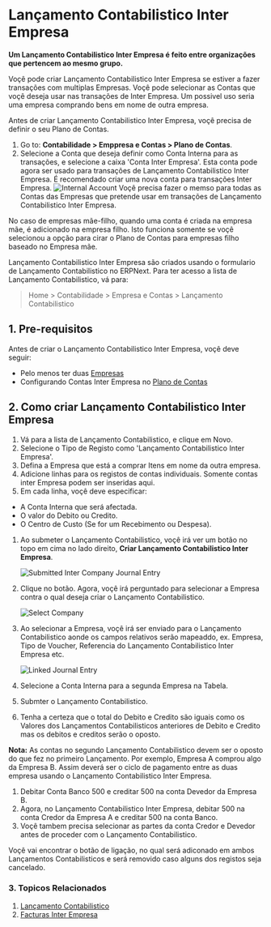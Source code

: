 <!-- add-breadcrumbs -->
# Lançamento Contabilistico Inter Empresa

**Um Lançamento Contabilistico Inter Empresa é feito entre organizações que pertencem ao mesmo grupo.**

Voçê pode criar Lançamento Contabilistico Inter Empresa se estiver a fazer transações com multiplas Empresas.
Voçê pode selecionar as Contas que voçê deseja usar nas transações de Inter Empresa. Um possivel uso seria uma empresa comprando bens em nome de outra empresa.

Antes de criar Lançamento Contabilistico Inter Empresa, voçê precisa de definir o seu Plano de Contas.

1. Go to: **Contabilidade > Emppresa e Contas > Plano de Contas**.
1. Selecione a Conta que deseja definir como Conta Interna para as transações, e selecione a caixa 'Conta Inter Empresa'. Esta conta pode agora ser usado para transações de Lançamento Contabilistico Inter Empresa. É recomendado criar uma nova conta para transações Inter Empresa.
    <img class="screenshot" alt="Internal Account" src="{{docs_base_url}}/assets/img/accounts/internal-account.png">
Voçê precisa fazer o memso para todas as Contas das Empresas que pretende usar em transações de Lançamento Contabilistico Inter Empresa.

No caso de empresas mãe-filho, quando uma conta é criada na empresa mãe, é adicionado na empresa filho. Isto funciona somente se voçê selecionou a opção para cirar o Plano de Contas para empresas filho baseado no Empresa mãe.

Lançamento Contabilistico Inter Empresa são criados usando o formulario de Lançamento Contabilistico no ERPNext. Para ter acesso a lista de Lançamento Contabilistico, vá para:

> Home > Contabilidade > Empresa e Contas > Lançamento Contabilistico

## 1. Pre-requisitos
Antes de criar o Lançamento Contabilistico Inter Empresa, voçê deve seguir:

* Pelo menos ter duas [Empresas](/docs/user/manual/pt/configuração/configuração-empresa)
* Configurando Contas Inter Empresa no [Plano de Contas](/docs/user/manual/pt/contabilidade/plano-de-contas)

## 2. Como criar Lançamento Contabilistico Inter Empresa
1. Vá para a lista de Lançamento Contabilistico, e clique em Novo.
1. Selecione o Tipo de Registo como 'Lançamento Contabilistico Inter Empresa'.
1. Defina a Empresa que está a comprar Itens em nome da outra empresa.
1. Adicione linhas para os registos de contas individuais. Somente contas inter Empresa podem ser inseridas aqui.
1. Em cada linha, voçê deve especificar:
  * A Conta Interna que será afectada. 
  * O valor do Debito ou Credito.
  * O Centro de Custo (Se for um Recebimento ou Despesa).
1. Ao submeter o Lançamento Contabilistico, voçê irá ver um botão no topo em cima no lado direito, **Criar Lançamento Contabilistico Inter Empresa**.

   <img class="screenshot" alt="Submitted Inter Company Journal Entry" src="{{docs_base_url}}/assets/img/accounts/inter-company-jv-submit.png">

1. Clique no botão. Agora, voçê irá perguntado para selecionar a Empresa contra o qual deseja criar o Lançamento Contabilistico.

    <img class="screenshot" alt="Select Company" src="{{docs_base_url}}/assets/img/accounts/select-company-jv.png">

1. Ao selecionar a Empresa, voçê irá ser enviado para o Lançamento Contabilistico aonde os campos relativos serão mapeaddo, ex. Empresa, Tipo de Voucher, Referencia do Lançamento Contabilistico Inter Empresa etc. 

    <img class="screenshot" alt="Linked Journal Entry" src="{{docs_base_url}}/assets/img/accounts/linked-jv.png">

1. Selecione a Conta Interna para a segunda Empresa na Tabela.
1. Submter o Lançamento Contabilistico.
1. Tenha a certeza que o total do Debito e Credito são iguais como os Valores dos Lançamentos Contabilisticos anteriores de Debito e Credito mas os debitos e creditos serão o oposto.

**Nota:** As contas no segundo Lançamento Contabilistico devem ser o oposto do que fez no primeiro Lançamento.
Por exemplo, Empresa A comprou algo da Empresa B. Assim deverá ser o ciclo de pagamento entre as duas empresa usando o Lançamento Contabilistico Inter Empresa.

1. Debitar Conta Banco 500 e creditar 500 na conta Devedor da Empresa B.
1. Agora, no Lançamento Contabilistico Inter Empresa, debitar 500 na conta Credor da Empresa A e creditar 500 na conta Banco. 
1. Voçê tambem precisa selecionar as partes da conta Credor e Devedor antes de proceder com o Lançamento Contabilistico.

Voçê vai encontrar o botão de ligação, no qual será adiconado em ambos Lançamentos Contabilisticos e será removido caso alguns dos registos seja cancelado.

### 3. Topicos Relacionados
1. [Lançamento Contabilistico](/docs/user/manual/pt/contabilidade/lançamento-contabilistico)
1. [Facturas Inter Empresa](/docs/user/manual/pt/accounts/factura-inter-empresa)
